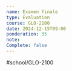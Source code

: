 ```yaml
---
name: Examen finale
type: Evaluation
course: GLO-2100
date: 2024-12-15T09:00
ponderation: 35
note:
Complete: false
---
```

#school/GLO-2100 
